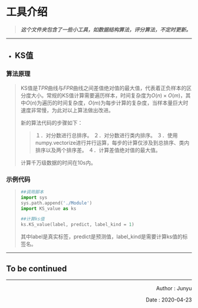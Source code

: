 # 工具介绍
>***这个文件夹包含了一些小工具，如数据结构算法，评分算法，不定时更新。***

---

* ## KS值
### 算法原理
>KS值是$TPR$曲线与$FPR$曲线之间差值绝对值的最大值，代表着正负样本的区分度大小。常规的KS值计算需要遍历样本，时间复杂度为$O(n)\times O(m)$，其中$O(n)$为遍历的时间复杂度，$O(m)$为每步计算的复杂度，当样本量巨大时速度非常慢，为此对以上算法做出改进。
>
>新的算法代码的步骤如下：
>
>>１．对分数进行总排序。
>>２．对分数进行类内排序。
>>３．使用numpy.vectorize进行并行运算，每步的计算仅涉及到总排序、类内排序以及两个排序差。
>>４．计算差值绝对值的最大值。
>
>计算千万级数据的时间在10s内。

### 示例代码
>```python
>##调用脚本
>import sys
>sys.path.append('./Module')
>import KS_value as ks
>
>##计算ks值
>ks.KS_value(label, predict, label_kind = 1)
>```
>其中label是真实标签，predict是预测值，label_kind是需要计算ks值的标签名。

---

## To be continued

---

<p align='right'>Author : Junyu
<p align='right'>Date : 2020-04-23

